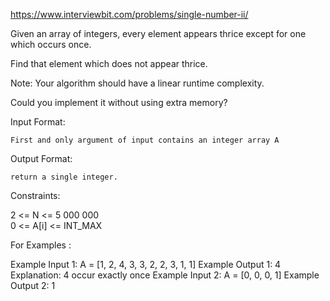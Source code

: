 https://www.interviewbit.com/problems/single-number-ii/



Given an array of integers, every element appears thrice except for one which occurs once.

Find that element which does not appear thrice.

Note: Your algorithm should have a linear runtime complexity.

Could you implement it without using extra memory?

Input Format:

    First and only argument of input contains an integer array A

Output Format:

    return a single integer.

Constraints:

2 <= N <= 5 000 000  
0 <= A[i] <= INT_MAX

For Examples :

Example Input 1:
    A = [1, 2, 4, 3, 3, 2, 2, 3, 1, 1]
Example Output 1:
    4
Explanation:
    4 occur exactly once
Example Input 2:
    A = [0, 0, 0, 1]
Example Output 2:
    1

